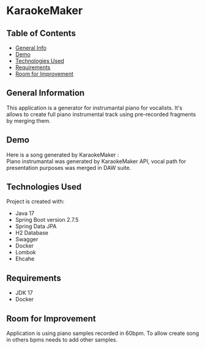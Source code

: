 # KaraokeMaker

## Table of Contents
* [General Info](#general-information)
* [Demo](#demo)
* [Technologies Used](#technologies-used)
* [Requirements](#requirements)
* [Room for Improvement](#room-for-improvement)


## General Information
This application is a generator for instrumantal piano for vocalists. It's allows to create full piano instrumental track using pre-recorded fragments by merging them.



## Demo
Here is a song generated by KaraokeMaker :  
Piano instrumantal was generated by KaraokeMaker API, 
vocal path for presentation purposes was merged in DAW suite.


## Technologies Used
Project is created with:

* Java 17
* Spring Boot version 2.7.5
* Spring Data JPA
* H2 Database
* Swagger
* Docker
* Lombok
* Ehcahe



## Requirements

* JDK 17
* Docker

## Room for Improvement
Application is using piano samples recorded in 60bpm. 
To allow create song in others bpms needs to add other samples.

